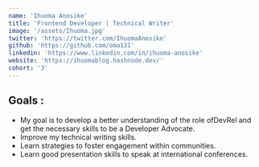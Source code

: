 ```yaml
---
name: 'Ihuoma Anosike'
title: 'Frontend Developer | Technical Writer'
image: '/assets/Ihuoma.jpg'
twitter: 'https://twitter.com/IhuomaAnosike'
github: 'https://github.com/oma131'
linkedin: 'https://www.linkedin.com/in/ihuoma-anosike'
website: 'https://ihuomablog.hashnode.dev/'
cohort: '3'
---
```


## Goals :
  - My goal is to develop a better understanding of the role ofDevRel and get the necessary skills to be a Developer Advocate.
  - Improve my technical writing skills.
  - Learn strategies to foster engagement within communities.
  - Learn good presentation skills to speak at international conferences.
